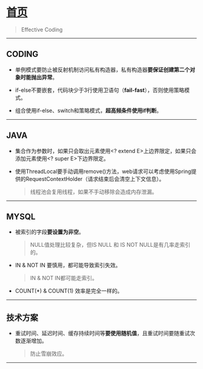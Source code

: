 # [首页](/blog/)

> Effective Coding

***

## CODING

- 单例模式要防止被反射机制访问私有构造器，私有构造器**要保证创建第二个对象时能抛出异常**。

- if-else不要嵌套，代码块少于3行使用卫语句（**fail-fast**），否则使用策略模式。

- 组合使用if-else、switch和策略模式，**超高频条件使用if判断**。

***

## JAVA

- 集合作为参数时，如果只会取出元素使用<? extend E>上边界限定，如果只会添加元素使用<? super E>下边界限定。
  
- 使用ThreadLocal要手动调用remove()方法，web请求可以考虑使用Spring提供的RequestContextHolder（请求结束后会清空上下文信息）。 
  > 线程池会复用线程，如果不手动移除会造成内存泄漏。

***

## MYSQL

- 被索引的字段**要设置为非空**。 
  > NULL值处理比较复杂，但IS NULL 和 IS NOT NULL是有几率走索引的。

- IN & NOT IN 要慎用，都可能导致索引失效。
  > IN & NOT IN都可能走索引。

- COUNT(*) & COUNT(1) 效率是完全一样的。
  
***

## 技术方案

- 重试时间、延迟时间、缓存持续时间等**要使用随机值**，且重试时间要随重试次数逐渐增加。 
  > 防止雪崩效应。

***